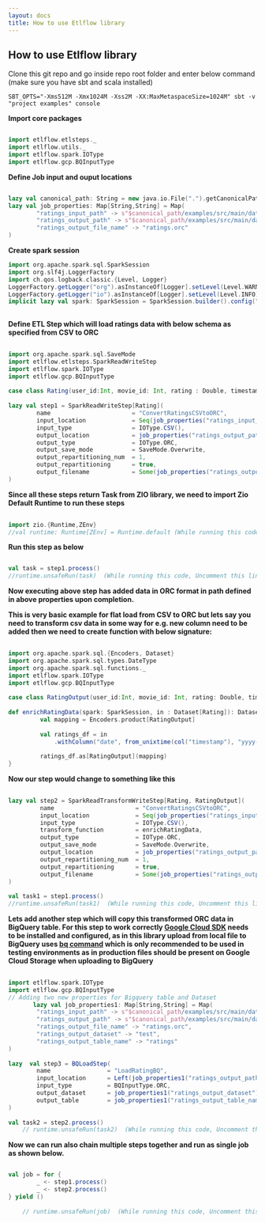 ```yaml
---
layout: docs
title: How to use Etlflow library
---
```


## How to use Etlflow library

Clone this git repo and go inside repo root folder and enter below command (make sure you have sbt and scala installed)

    SBT_OPTS="-Xms512M -Xmx1024M -Xss2M -XX:MaxMetaspaceSize=1024M" sbt -v "project examples" console

**Import core packages**

```scala mdoc

import etlflow.etlsteps._
import etlflow.utils._
import etlflow.spark.IOType
import etlflow.gcp.BQInputType
```
    
**Define Job input and ouput locations**

```scala mdoc

lazy val canonical_path: String = new java.io.File(".").getCanonicalPath
lazy val job_properties: Map[String,String] = Map(
        "ratings_input_path" -> s"$canonical_path/examples/src/main/data/movies/ratings/*",
        "ratings_output_path" -> s"$canonical_path/examples/src/main/data/movies/output/ratings",
        "ratings_output_file_name" -> "ratings.orc"
)
```

**Create spark session**   

```scala mdoc
import org.apache.spark.sql.SparkSession
import org.slf4j.LoggerFactory
import ch.qos.logback.classic.{Level, Logger}
LoggerFactory.getLogger("org").asInstanceOf[Logger].setLevel(Level.WARN)
LoggerFactory.getLogger("io").asInstanceOf[Logger].setLevel(Level.INFO)
implicit lazy val spark: SparkSession = SparkSession.builder().config("spark.driver.bindAddress", "127.0.0.1").master("local[*]").getOrCreate()       
       
```

**Define ETL Step which will load ratings data with below schema as specified from CSV to ORC**          
          
```scala mdoc
          
import org.apache.spark.sql.SaveMode
import etlflow.etlsteps.SparkReadWriteStep
import etlflow.spark.IOType
import etlflow.gcp.BQInputType
    
case class Rating(user_id:Int, movie_id: Int, rating : Double, timestamp: Long)
        
lazy val step1 = SparkReadWriteStep[Rating](
        name                       = "ConvertRatingsCSVtoORC",
        input_location             = Seq(job_properties("ratings_input_path")),
        input_type                 = IOType.CSV(),
        output_location            = job_properties("ratings_output_path"),
        output_type                = IOType.ORC,
        output_save_mode           = SaveMode.Overwrite,
        output_repartitioning_num  = 1,
        output_repartitioning      = true,
        output_filename            = Some(job_properties("ratings_output_file_name"))
)
```
     
**Since all these steps return Task from ZIO library, we need to import Zio Default Runtime to run these steps**

```scala mdoc
    
import zio.{Runtime,ZEnv}
//val runtime: Runtime[ZEnv] = Runtime.default (While running this code, Uncomment this line )
```
          
**Run this step as below**

```scala mdoc

val task = step1.process()
//runtime.unsafeRun(task)  (While running this code, Uncomment this line )
```
       
**Now executing above step has added data in ORC format in path defined in above properties upon completion.** 

**This is very basic example for flat load from CSV to ORC but lets say you need to transform csv data in some way for e.g. new column need to be added then we need to create function with below signature:**
 
```scala mdoc
        
import org.apache.spark.sql.{Encoders, Dataset}
import org.apache.spark.sql.types.DateType
import org.apache.spark.sql.functions._
import etlflow.spark.IOType
import etlflow.gcp.BQInputType
     
case class RatingOutput(user_id:Int, movie_id: Int, rating: Double, timestamp: Long, date: java.sql.Date)
     
def enrichRatingData(spark: SparkSession, in : Dataset[Rating]): Dataset[RatingOutput] = {
         val mapping = Encoders.product[RatingOutput]
     
         val ratings_df = in
             .withColumn("date", from_unixtime(col("timestamp"), "yyyy-MM-dd").cast(DateType))
         
         ratings_df.as[RatingOutput](mapping)
}
```       
**Now our step would change to something like this**
 
```scala mdoc
    
lazy val step2 = SparkReadTransformWriteStep[Rating, RatingOutput](
         name                       = "ConvertRatingsCSVtoORC",
         input_location             = Seq(job_properties("ratings_input_path")),
         input_type                 = IOType.CSV(),
         transform_function         = enrichRatingData,
         output_type                = IOType.ORC,
         output_save_mode           = SaveMode.Overwrite,
         output_location            = job_properties("ratings_output_path"),
         output_repartitioning_num  = 1,
         output_repartitioning      = true,
         output_filename            = Some(job_properties("ratings_output_file_name"))
)
     
val task1 = step1.process()
//runtime.unsafeRun(task1)  (While running this code, Uncomment this line )
```       
**Lets add another step which will copy this transformed ORC data in BigQuery table. 
For this step to work correctly [Google Cloud SDK](https://cloud.google.com/sdk/install) needs to be installed and configured, 
as in this library upload from local file to BigQuery uses [bq command](https://cloud.google.com/bigquery/docs/bq-command-line-tool) which is only recommended to be used in testing environments as in production files should be present on Google Cloud Storage when uploading to BigQuery**

```scala mdoc
    
import etlflow.spark.IOType
import etlflow.gcp.BQInputType
// Adding two new properties for Bigquery table and Dataset
       lazy val job_properties1: Map[String,String] = Map(
        "ratings_input_path" -> s"$canonical_path/examples/src/main/data/movies/ratings/*",
        "ratings_output_path" -> s"$canonical_path/examples/src/main/data/movies/output/ratings",
        "ratings_output_file_name" -> "ratings.orc",
        "ratings_output_dataset" -> "test",
        "ratings_output_table_name" -> "ratings"
)
    
lazy  val step3 = BQLoadStep(
        name                = "LoadRatingBQ",
        input_location      = Left(job_properties1("ratings_output_path") + "/" + job_properties1("ratings_output_file_name")),
        input_type          = BQInputType.ORC,
        output_dataset      = job_properties1("ratings_output_dataset"),
        output_table        = job_properties1("ratings_output_table_name")
)
    
val task2 = step2.process()
    // runtime.unsafeRun(task2)  (While running this code, Uncomment this line )
```
**Now we can run also chain multiple steps together and run as single job as shown below.**

```scala mdoc

val job = for {
        _ <- step1.process()
        _ <- step2.process()
} yield ()
    
    // runtime.unsafeRun(job)  (While running this code, Uncomment this line )
```


